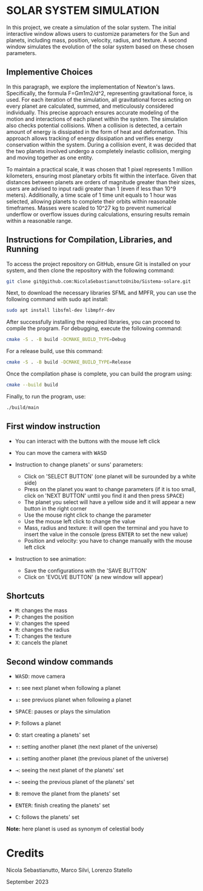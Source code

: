 # SOLAR SYSTEM SIMULATION

In this project, we create a simulation of the solar system. The initial interactive window allows users to customize parameters for the Sun and planets, including mass, position, velocity, radius, and texture. A second window simulates the evolution of the solar system based on these chosen parameters.

## Implementive Choices

In this paragraph, we explore the implementation of Newton's laws. Specifically, the formula F=Gm1m2/d^2, representing gravitational force, is used. For each iteration of the simulation, all gravitational forces acting on every planet are calculated, summed, and meticulously considered individually. This precise approach ensures accurate modeling of the motion and interactions of each planet within the system. The simulation also checks  potential collisions. When a collision is detected, a certain amount of energy is dissipated in the form of heat and deformation. This approach allows tracking of energy dissipation and verifies energy conservation within the system. During a collision event, it was decided that the two planets involved undergo a completely inelastic collision, merging and moving together as one entity.

To maintain a practical scale, it was chosen that 1 pixel represents 1 million kilometers, ensuring most planetary orbits fit within the interface. Given that distances between planets are orders of magnitude greater than their sizes, users are advised to input radii greater than 1 (even if less than 10^9 meters). Additionally, a time scale of 1 time unit equals to 1 hour was selected, allowing planets to complete their orbits within reasonable timeframes. Masses were scaled to 10^27 kg to prevent numerical underflow or overflow issues during calculations, ensuring results remain within a reasonable range.

## Instructions for Compilation, Libraries, and Running

To access the project repository on GitHub, ensure Git is installed on your system, and then clone the repository with the following command:

```bash
git clone git@github.com:NicolaSebastianuttoUnibo/Sistema-solare.git
```

Next, to download the necessary libraries SFML and MPFR, you can use the following command with sudo apt install:

```bash
sudo apt install libsfml-dev libmpfr-dev
```

After successfully installing the required libraries, you can proceed to compile the program. For debugging, execute the following command:

```bash
cmake -S . -B build -DCMAKE_BUILD_TYPE=Debug
```

For a release build, use this command:

```bash
cmake -S . -B build -DCMAKE_BUILD_TYPE=Release
```

Once the compilation phase is complete, you can build the program using:

```bash
cmake --build build
```

Finally, to run the program, use:

```bash
./build/main
```

## First window instruction

- You can interact with the buttons with the mouse left click

- You can move the camera with <kbd>WASD</kbd>

- Instruction to change planets' or suns' parameters:

    - Click on 'SELECT BUTTON' (one planet will be surounded by a white side)
    - Press on the planet you want to change parameters (if it is too small, click on 'NEXT BUTTON' unttil you find it and then press <kbd>SPACE</kbd>)
    - The planet you select will have a yellow side and it will appear a new button in the right corner
    - Use the mouse right click to change the parameter
    - Use the mouse left click to change the value
    - Mass, radius and texture: it will open the terminal and you have to insert the value in the console (press <kbd>ENTER</kbd> to set the new value)
    - Position and velocity: you have to change manually with the mouse left click

- Instruction to see animation:

    - Save the configurations with the 'SAVE BUTTON'
    - Click on 'EVOLVE BUTTON' (a new window will appear)

## Shortcuts

- <kbd>M</kbd>: changes the mass
- <kbd>P</kbd>: changes the position
- <kbd>V</kbd>: changes the speed
- <kbd>R</kbd>: changes the radius
- <kbd>T</kbd>: changes the texture
- <kbd>X</kbd>: cancels the planet

## Second window commands

- <kbd>WASD</kbd>: move camera
- <kbd>&uarr;</kbd>: see next planet when following a planet
- <kbd>&darr;</kbd>: see previuos planet when following a planet


- <kbd>SPACE</kbd>: pauses or plays the simulation

- <kbd>P</kbd>: follows a planet

- <kbd>O</kbd>: start creating a planets' set
- <kbd>&uarr;</kbd>: setting another planet (the next planet of the universe)
- <kbd>&darr;</kbd>: setting another  planet (the previous planet of the universe)
- <kbd>&rarr;</kbd>: seeing the next planet of the planets' set
- <kbd>&larr;</kbd>: seeing the previous planet of the planets' set
- <kbd>B</kbd>: remove the planet from the planets' set
- <kbd>ENTER</kbd>: finish creating the planets' set

- <kbd>C</kbd>: follows the planets' set

**Note:** here planet is used as synonym of celestial body

# Credits

Nicola Sebastianutto, Marco Silvi, Lorenzo Statello

September 2023